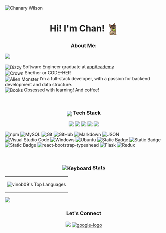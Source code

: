 ![Chanary Wilson](https://github.com/user-attachments/assets/5b7090d7-865f-41e3-8ff7-ba251b6d2e0c)

<h1 align="center">Hi! I'm Chan! <img width="35px" height="40px" align="center" src="./src/assets/dog-dog-ball.gif"/></h1>

<h3 align="center"><b>About Me:</b></h3>
<img src="https://user-images.githubusercontent.com/73097560/115834477-dbab4500-a447-11eb-908a-139a6edaec5c.gif">

<br>
<p> <img align="center" src="https://raw.githubusercontent.com/Tarikul-Islam-Anik/Telegram-Animated-Emojis/main/Symbols/Dizzy.webp" alt="Dizzy" width="25" height="25" /> Software Engineer graduate at <a href="https://www.appacademy.io/">appAcademy</a>
<br> <img align="center" src="https://raw.githubusercontent.com/Tarikul-Islam-Anik/Telegram-Animated-Emojis/main/Objects/Crown.webp" alt="Crown" width="25" height="25" /> She/her or CODE-HER
<br> <img align="center" src="https://raw.githubusercontent.com/Tarikul-Islam-Anik/Telegram-Animated-Emojis/main/Smileys/Alien%20Monster.webp" alt="Alien Monster" width="25" height="25"/> I’m a full-stack developer, with a passion for backend development and data structure.
<br> <img align="center" src="https://raw.githubusercontent.com/Tarikul-Islam-Anik/Telegram-Animated-Emojis/main/Objects/Books.webp" alt="Books" width="25" height="25" /> Obsessed with learning! And coffee!
</p>

<br>
<h3 align="center"><img align="center" src="https://media2.giphy.com/media/QssGEmpkyEOhBCb7e1/giphy.gif?cid=ecf05e47a0n3gi1bfqntqmob8g9aid1oyj2wr3ds3mg700bl&rid=giphy.gif" width ="25"/> <b>Tech Stack</b></h3>
<p align="center">
<img src="https://cdn.jsdelivr.net/gh/devicons/devicon/icons/html5/html5-original-wordmark.svg" style="height: 5rem"/>
<img src="https://cdn.jsdelivr.net/gh/devicons/devicon/icons/css3/css3-original-wordmark.svg" style="height: 5rem"/>
<img src="https://cdn.jsdelivr.net/gh/devicons/devicon/icons/javascript/javascript-plain.svg" style="height: 4rem"/>
<img src="https://cdn.jsdelivr.net/gh/devicons/devicon/icons/react/react-original.svg" style="height: 4rem"/>
<img src="https://cdn.jsdelivr.net/gh/devicons/devicon/icons/python/python-original.svg"  style="height: 4rem"/>
</p>

![npm](https://img.shields.io/badge/npm-CB3837?style=flat-square&logo=npm&logoColor=white)
![MySQL](https://img.shields.io/badge/MySQL-4479A1?style=flat-square&logo=MySQL&logoColor=white)
![Git](https://img.shields.io/badge/Git-F05032?style=flat-square&logo=Git&logoColor=white)
![GitHub](https://img.shields.io/badge/GitHub-181717?style=flat-square&logo=GitHub&logoColor=white)
![Markdown](https://img.shields.io/badge/Markdown-000000?style=flat-square&logo=Markdown&logoColor=white)
![JSON](https://img.shields.io/badge/JSON-000000?style=flat-square&logo=JSON&logoColor=white)
![Visual Studio Code](https://img.shields.io/badge/Visual_Studio_Code-007ACC?style=flat-square&logo=Visual-Studio-Code&logoColor=white)
![Windows](https://img.shields.io/badge/Windows-0078D6?style=flat-square&logo=Windows&logoColor=white)
![Ubuntu](https://img.shields.io/badge/Ubuntu-E95420?style=flat-square&logo=Ubuntu&logoColor=white)
![Static Badge](https://img.shields.io/badge/Docker-2496ED?style=flat-square&logo=Docker&logoColor=blue&color=black)
![Static Badge](https://img.shields.io/badge/PostgreSQL-4169E1?style=flat-square&logo=PostGreSQL&logoColor=blue&color=black)
![Static Badge](https://img.shields.io/badge/Amazon%20S3-569A31?style=flat-square&logo=Amazon%20S3&logoColor=orange&color=black)
![react-bootstrap-typeahead](https://img.shields.io/badge/Bootstrap-lightgrey?logo=bootstrap&logoColor=red)
![Flask](https://img.shields.io/badge/Flask-lightgrey?logo=flask&logoColor=white)
![Redux](https://img.shields.io/badge/Redux-lightgrey?logo=redux&logoColor=purple)

<br>
<h3 align="center"><img align="center" src="https://raw.githubusercontent.com/Tarikul-Islam-Anik/Telegram-Animated-Emojis/main/Objects/Keyboard.webp" alt="Keyboard" width="25" height="25" /> <b>Stats</b></h3>

<p align="center">
<table align="center">
<tr border="none">

<td width="%" align="center">

![vinob09's Top Languages](https://github-readme-stats.vercel.app/api/top-langs/?username=vinob09&theme=tokyonight&show_icons=true&hide_border=false&layout=compact)

  </td>
</tr>
</table>
</p>

<img src="https://user-images.githubusercontent.com/73097560/115834477-dbab4500-a447-11eb-908a-139a6edaec5c.gif">

<br>
<h3 align="center"><b>Let's Connect</b></h3>
<div align="center">
<a href="www.linkedin.com/in/chanary-wilson" target="blank"><img src="https://cdn.jsdelivr.net/gh/devicons/devicon/icons/linkedin/linkedin-original.svg" style="height: 3rem"/></a>
<a href="mailto:chanarykw@gmail.com" target="blank">
<img width="45" height="48" src="https://img.icons8.com/color/48/google-logo.png" alt="google-logo" style="height: 3rem"/>
</a>

</div>













<!--
**vinob09/vinob09** is a ✨ _special_ ✨ repository because its `README.md` (this file) appears on your GitHub profile.


Here are some ideas to get you started:

- 🔭 I’m currently working on ...
- 🌱 I’m currently learning ...
- 👯 I’m looking to collaborate on ...
- 🤔 I’m looking for help with ...
- 💬 Ask me about ...
- 📫 How to reach me: ...
- 😄 Pronouns: ...
- ⚡ Fun fact: ...
-->
